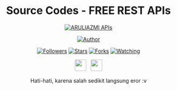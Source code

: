 <div align="center">
 
# Source Codes - FREE REST APIs
<p align="center">
<a href="#"><img title="ARULIAZMI APIs" src="https://img.shields.io/badge/DANU Apis-blue?colorA=%23ff0000&colorB=%23017e40&style=for-the-badge"></a>
</p>
<p align="center">
<a href="https://github.com/ekadanuarta"><img title="Author" src="https://img.shields.io/badge/Author-DANU GANS-orange.svg?style=for-the-badge&logo=github"></a>
</p>
<p align="center">
<a href="https://github.com/ekadanuarta/followers"><img title="Followers" src="https://img.shields.io/github/followers/ekadanuarta?color=red&style=flat-square"></a>
<a href="https://github.com/ekadanuarta/Api/stargazers/"><img title="Stars" src="https://img.shields.io/github/stars/ekadanuarta/Api?color=blue&style=flat-square"></a>
<a href="https://github.com/ekadanuarta/Api/network/members"><img title="Forks" src="https://img.shields.io/github/forks/ekadanuarta/Api?color=red&style=flat-square"></a>
<a href="https://github.com/ekadanuarta/Api/watchers"><img title="Watching" src="https://img.shields.io/github/watchers/ekadanuarta/Api?label=Watchers&color=blue&style=flat-square"></a>
</p>
<p align='center'>
   <a href="https://wa.me/6283136824224"><img height="30" src="https://c.top4top.io/p_1837yybbf0.jpeg"></a>&nbsp;&nbsp;
   <a href="https://instagram.com/aruliazmiii"><img height="30" src="https://raw.githubusercontent.com/TobyG74/TobyG74/main/instagram.jpg"></a>
</P>
Hati-hati, karena salah sedikit langsung eror :v
